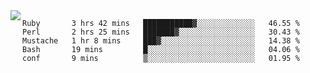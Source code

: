 

<a href="https://github.com/anuraghazra/github-readme-stats">
  <img align="left" src="https://github-readme-stats.vercel.app/api?username=kfly8&count_private=true&show_icons=true&theme=calm" />
</a>


<!--START_SECTION:waka-->
```text
Ruby       3 hrs 42 mins   ███████████▓░░░░░░░░░░░░░   46.55 % 
Perl       2 hrs 25 mins   ███████▓░░░░░░░░░░░░░░░░░   30.43 % 
Mustache   1 hr 8 mins     ███▓░░░░░░░░░░░░░░░░░░░░░   14.38 % 
Bash       19 mins         █░░░░░░░░░░░░░░░░░░░░░░░░   04.06 % 
conf       9 mins          ▒░░░░░░░░░░░░░░░░░░░░░░░░   01.95 % 
```
<!--END_SECTION:waka-->
